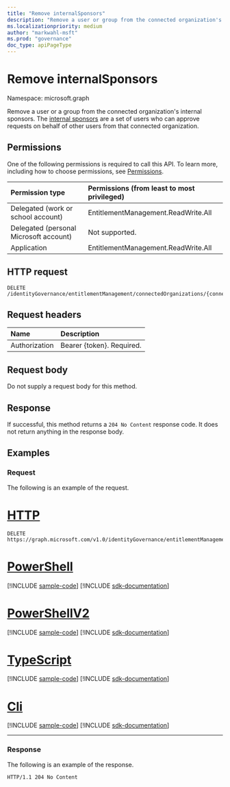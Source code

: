 ```yaml
---
title: "Remove internalSponsors"
description: "Remove a user or group from the connected organization's internal sponsors."
ms.localizationpriority: medium
author: "markwahl-msft"
ms.prod: "governance"
doc_type: apiPageType
---
```


# Remove internalSponsors

Namespace: microsoft.graph

Remove a user or a group from the connected organization's internal sponsors. The [internal sponsors](../resources/internalsponsors.md) are a set of users who can approve requests on behalf of other users from that connected organization.


## Permissions
One of the following permissions is required to call this API. To learn more, including how to choose permissions, see [Permissions](/graph/permissions-reference).

|Permission type      | Permissions (from least to most privileged)              |
|:--------------------|:---------------------------------------------------------|
|Delegated (work or school account)     | EntitlementManagement.ReadWrite.All |
|Delegated (personal Microsoft account) | Not supported.    |
|Application | EntitlementManagement.ReadWrite.All |

## HTTP request
<!-- { "blockType": "ignored" } -->
```http
DELETE /identityGovernance/entitlementManagement/connectedOrganizations/{connectedOrganizationId}/internalSponsors/{id}/$ref
```
## Request headers
| Name       | Description|
|:---------------|:----------|
| Authorization  | Bearer {token}. Required. |

## Request body
Do not supply a request body for this method.

## Response
If successful, this method returns a `204 No Content` response code. It does not return anything in the response body.


## Examples

### Request

The following is an example of the request.


# [HTTP](#tab/http)
<!-- {
  "blockType": "request",
  "name": "delete_internalsponsor_from_connectedorganization"
}
-->
``` http
DELETE https://graph.microsoft.com/v1.0/identityGovernance/entitlementManagement/connectedOrganizations/{connectedOrganizationId}/internalSponsors/{id}/$ref
```

# [PowerShell](#tab/powershell)
[!INCLUDE [sample-code](../includes/snippets/powershell/delete-internalsponsor-from-connectedorganization-powershell-snippets.md)]
[!INCLUDE [sdk-documentation](../includes/snippets/snippets-sdk-documentation-link.md)]

# [PowerShellV2](#tab/powershellv2)
[!INCLUDE [sample-code](../includes/snippets/powershellv2/delete-internalsponsor-from-connectedorganization-powershellv2-snippets.md)]
[!INCLUDE [sdk-documentation](../includes/snippets/snippets-sdk-documentation-link.md)]

# [TypeScript](#tab/typescript)
[!INCLUDE [sample-code](../includes/snippets/typescript/delete-internalsponsor-from-connectedorganization-typescript-snippets.md)]
[!INCLUDE [sdk-documentation](../includes/snippets/snippets-sdk-documentation-link.md)]

# [Cli](#tab/cli)
[!INCLUDE [sample-code](../includes/snippets/cli/delete-internalsponsor-from-connectedorganization-cli-snippets.md)]
[!INCLUDE [sdk-documentation](../includes/snippets/snippets-sdk-documentation-link.md)]

---

### Response

The following is an example of the response.

<!-- {
  "blockType": "response"
} -->
```http
HTTP/1.1 204 No Content
```

